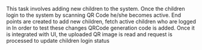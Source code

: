 This task involves adding new children to the system. Once the children login to the system by scanning QR Code he/she becomes active.
End points are created to add new children, fetch active children who are logged in
In order to test these changes QRCode generation code is added.
Once it is integrated with UI, the uploaded QR image is read and request is processed to update children login status
